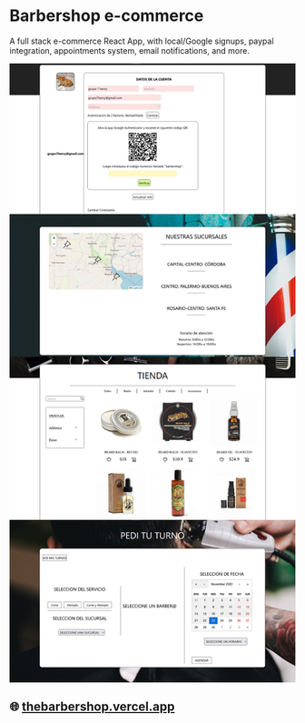 # Barbershop e-commerce
A full stack e-commerce React App, with local/Google signups, paypal integration, appointments system, email notifications, and more.

<a href="https://github.com/gon2santos/Barbershop-e-commerce">
  <img align="center" src="https://github.com/gon2santos/gon2santos/blob/main/assets/Screenshot_2022-11-23_074858.png" />
</a>
<a href="https://github.com/gon2santos/Barbershop-e-commerce">
  <img align="center" src="https://github.com/gon2santos/gon2santos/blob/main/assets/Screenshot_2022-11-23_074742.png" />
</a>
<a href="https://github.com/gon2santos/Barbershop-e-commerce">
  <img align="center" src="https://github.com/gon2santos/gon2santos/blob/main/assets/Screenshot_2022-11-23_074646.png" />
</a>
<a href="https://github.com/gon2santos/Barbershop-e-commerce">
  <img align="center" src="https://github.com/gon2santos/gon2santos/blob/main/assets/Screenshot_2022-11-23_074553.png" />
</a>

## 🌐 [thebarbershop.vercel.app](https://thebarbershop.vercel.app)
